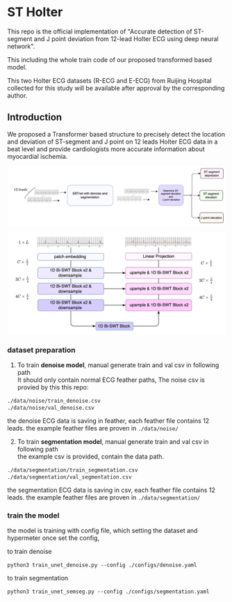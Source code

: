 # ST Holter

This repo is the official implementation of "Accurate detection of ST-segment and J point deviation from 12-lead Holter ECG using deep neural network". 

This including the whole train code of our proposed transformed based model. 

This two Holter ECG datasets (R-ECG and E-ECG) from Ruijing Hospital collected for this study will be available after approval by the corresponding author.

## Introduction

We proposed a Transformer based structure to precisely detect the location and deviation of ST-segment and J point on 12 leads Holter ECG data in a beat level and provide cardiologists more accurate information about myocardial ischemia.

![model_overall](model_pngs/model_overall.png)

![model_structure](model_pngs/model_structure.png)


### dataset preparation
1. To train **denoise model**, manual generate train and val csv in following path     
It should only contain normal ECG feather paths,  The noise csv is provied by this this repo:   
```
./data/noise/train_denoise.csv
./data/noise/val_denoise.csv
```
the denoise ECG data is saving in feather, each feather file contains 12 leads.
the example feather files are proven in `./data/noise/`

2. To train **segmentation model**, manual generate train and val csv in following path     
the example csv is provided, contain the data path.
```
./data/segmentation/train_segmentation.csv
./data/segmentation/val_segmentation.csv
```
 
the segmentation ECG data is saving in csv, each feather file contains 12 leads.
the example feather files are proven in `./data/segmentation/`


### train the model

the model is training with config file, which setting the dataset and hypermeter
once set the config, 

to train denoise
```
python3 train_unet_denoise.py --config ./configs/denoise.yaml
```

to train segmentation
```
python3 train_unet_semseg.py --config ./configs/segmentation.yaml
```



